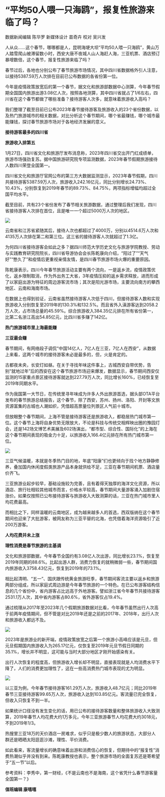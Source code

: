# “平均50人喂一只海鸥”，报复性旅游来临了吗？

数据新闻编辑 陈华罗 新媒体设计 苗奇卉 校对 吴兴发

人从众……这个春节，哪哪都是人，昆明海埂大坝“平均50人喂一只海鸥”，黄山万人踏雪爬山被滞留数小时，西安大唐不夜城人山人海赶人海，三亚机票、酒店预订暴增数倍，这个春节，报复性旅游来临了吗？

春节过后，各地也分别公布了春节旅游市场情况，其中四川省数据格外引人注意，以接待5387.59万人次排在目前已公布数据的各省份第一位。

今年是疫情政策放宽后的第一个春节，据文化和旅游部数据中心测算，今年春节假期全国国内旅游出游3.08亿人次，按照各地测算，其中四川省就占了1/6左右，四川省在这个春节都做了哪些准备？接待游客人次多，就意味着旅游收入高吗？

我们整理了截至目前已公布2023年春节接待游客及旅游收入的23个省份数据，以及热门旅游城市的相关数据，对比分析这个春节期间，哪个省最赚钱，哪个城市最能赚钱，探讨春节旅游市场对于各地经济发展的意义。

**接待游客最多的四川省**

**旅游收入排第五**

1月27日，四川省文化和旅游厅发布消息称，2023年四川省交出开门红成绩单，旅游市场强劲复苏。据中国旅游研究院专项监测数据，2023年春节假期旅游接待人数四川荣登全国第一。

四川省文化和旅游厅官网公布的第三方大数据监测显示，2023年春节假期，四川共接待游客5387.59万人次，旅游收入242.16亿元，同比分别增长24.73%、10.43%，分别恢复到2019年春节的89.73%、84.75%，两项指标增幅均超过全国平均水平。

截至目前，共有23个省份发布了春节相关旅游数据，通过整理后我们发现，四川省接待游客人次排在首位，且是唯一一个超过5000万人次的地区。

![](https://inews.gtimg.com/news_bt/GfeDDT0WD1mSkiMhBCZCS5aDGFRg59CMaH_KNALTP8QEEAA/0)

云南省和江苏省紧随其后，接待人次也都超过了4000万，分别以4514.6万人次和4135万人次排在第二和第三位。这三省的接待游客人次就超过了1.3亿。

为何四川省接待游客会如此之多？据四川师范大学历史文化与旅游学院教授、劳动与实践教育研究院院长，四川省导游协会会长陈乾康向介绍，“阳过了”“天气好”“憋久了”和疫情后更重视亲情友情，是四川春节旅游市场火爆的重要原因。

陈乾康表示，四川今年春节旅游活动主要有两个流向，一是返乡流，疫情政策优化，返乡限制取消，作为外出务工大省，3年疫情压抑的返乡需求释放，进而形成了以家庭出游为特征的周边游客流市场；其次是阳光游市场，主要流向南方的攀西地区、云南和海南市场。

在数据上也得到验证，云南省虽然接待游客人次低于四川，但接待游客人数和实现旅游收入分别恢复至2019年的130.3%和132.5%。而且省外入滇游客达到2058.2万人次，占市场总量的45.59%。综合旅游收入384.35亿元排在所有省份第一，比第二名浙江高出54.85亿元，比四川省多赚了142亿。

**热门旅游城市里上海最能赚**

**三亚最会赚**

春节期间，有网络段子调侃“中国14亿人，7亿人在三亚，7亿人在西安”，从数据上来看，这两个城市的接待游客未必是最多的，但，火是肯定的。

古都夜未央，长安灯如昼。在关于寻找年味这件事上，古城西安自带优势，告别“就地过年”后的西安在这个春节旅游市场迎来爆发，数据显示，春节期间西安仅监测的15家重点景区接待游客就达到227.79万人次，同比增长160%，已经恢复至2019年同期水平。

作为我国第一大节日，在传统里寻年味成为许多人外出旅游首选，据头部OTA平台发布的春节旅游总结报告，这个春节，除了西安，苏州、扬州、洛阳、开封等文旅资源富集的古城也人潮如织，凭借超高票量位列景区人气前十城市。

但放眼整个春节期间，上海不管是接待游客还是旅游收入，都稳居热门城市第一位。这个春节上海将自身优势无限放大，不论是科技与传统交相辉映出圈的豫园灯会，还是142场文博艺术美展及602场演出，“都市型、综合性、国际化”的上海在这个春节期间表现的吸金力十足，以旅游收入166.4亿元排在所有热门城市第一位。

![](https://inews.gtimg.com/newsapp_bt/0/15647939081/1000)

三亚气候温暖，本就是冬季热门目的地，年底“阳康”们也更倾向于找个地方静静修养，叠加国内休闲度假类旅游产品本身就供给不足，三亚在春节期间机票、酒店量价齐飞。

三亚旅游业起步较早，基础设施较为完善，且有着得天独厚的海洋文化资源，所以酒店、旅行社相较其他城市而言，价格水平较高，春节期间大量游客涌入加剧住宿涨价。如果仅按照已公布接待游客与旅游收入大致测算的话，三亚在热门城市里人均花费最高。

而相比之下，同样温暖的云南地区，成为越来越多人的首选，西双版纳在这个春节期间也迎来了大批游客，被网友称为三亚平替的北海，也凭借着海洋资源吸引了近200万游客。

**人均花费并未上涨**

**理性消费是春节旅游的主基调**

文化和旅游部数据，今年春节全国约有3.08亿人次出游，同比增长23.1%，恢复至2019年同期的88.6%。比起出游人群，消费力恢复的就稍微弱一些，春节期间国内旅游收入3758.43亿元，恢复到2019年的73.1%。

相比起清明、“五一”、国庆跟传统黄金旅游旺季，春节期间客流主要以返乡和旅游两部分组成，所以家庭式周边游是今年春节旅游的一个特色。在已公布游客结构信息的几个省份中，省内游客占比远高于外地游客。譬如浙江省今年春节共接待游客2531.1万人次，其中省内游客占80.6%，省外游客仅占19.4%。

通过梳理从2017年至2023年几个假期旅游数据对比看，今年春节虽然出行人次高于前两年疫情期间，但不管是对比2019年还是之前的2017年、2018年，出行人次和旅游收入都远不及。

![](https://inews.gtimg.com/newsapp_bt/0/15647939267/1000)

2023年是旅游业的新开端，疫情政策放宽之后第一个旅游小高峰应该是元旦，但元旦假期国内旅游收入为265.17亿元，仅恢复至2019年元旦节假日同期的35.1%，增长并不明显，这可能与当时大部分地区才刚开始感染有关。

出行人次恢复的程度高，但旅游收入增长却不明显，直接表现就是人均消费水平下降了，人们的消费更加理性了，这在一些高消费热门城市表现的尤为明显。

![](https://inews.gtimg.com/newsapp_bt/0/15647939271/1000)

以三亚为例，今年春节接待游客161.29万人次，旅游收入48.7亿元；同比2019年春节三亚接待游客99.65万人次，旅游收入达到103.85亿元。客流量已完全恢复，但收入只恢复不到一半。

如果统计口径没有发生变化的话，用已公布的接待游客数量和整体旅游收入大致测算，2019年春节人均花费大约1万多元，今年三亚旅游春节人均花费大约3018元，不到2019年1/3。

热搜里三亚18万的天价酒店一房难求，似乎只是极少数人的旅游状态，大部分人群还是晒晒太阳逛逛沙滩，理性、平价消费。

如此看来，客流量增长的确意味着出游和消费信心的恢复，但期待中的“报复性”消费热潮似乎并没有到来。陈乾康教授也表示，整个旅游市场的全面复苏还是寄希望于“五一节”以后。

参考资料：李秀中，第一财经，《不是云南也不是海南，这个省凭什么春节游客量全国第一？》

**值班编辑 康嘻嘻**

